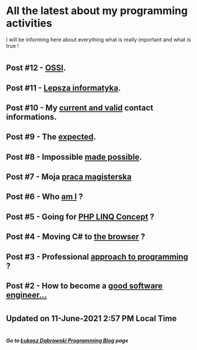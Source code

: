 # All the latest about my programming activities

I will be informing here about everything what is really important and what is true !
#
#
## Post #12 - [OSSI](posts/12.ossi.md#open-source-solutions-initiative- "Open Source Solutions Initiative").
## Post #11 - [Lepsza informatyka](posts/11.lepsza_informatyka.md#start-small- "Zacznijmy od czegoś prostego !").
## Post #10 - My [current and valid](posts/10.current_contact_info.md#these-are-my-valid-contact-informations "You are free to call me and talk to me !") contact informations.
## Post #9 - The [expected](posts/9.new_Microsoft_Edge.md#new-microsoft-edge-is-the-right-way-to-follow "This is the Microsoft thinking !").
## Post #8 - Impossible [made possible](posts/8.JavaScript_LINQ.md#impossible-made-possible "This is for You, My Love.").
## Post #7 - Moja [praca magisterska](posts/7.praca_magisterska_Kielce_2008.md#my-thesis---kielce-2008 "The beginning of my real adventure with programming.")
## Post #6 - Who [am I](posts/6.who_am_I.md#who-am-i-in-programming- "How to understand my person in the context of programming.") ?
## Post #5 - Going for [PHP LINQ Concept](posts/5.PHP_LINQ_Concept.md#linq-concept-in-php- "How do I personally think about implementing LINQ concept in PHP") ?
## Post #4 - Moving C# to [the browser](posts/4.backend_on_the_frontend.md#c-in-the-browser- "How do I personally think about TypeScript programming language !") ?
## Post #3 - Professional [approach to programming](posts/3.thinking_about_programming.md#thinking-about-programming "This is how I think about professional programming !") ?
## Post #2 - How to become a [good software engineer...](posts/2.how_to_become_software_engineer.md#developer-career "How to become the right software engineer in the future, not the false one !")
#
## Updated on 11-June-2021 2:57 PM Local Time
#
##### Go to [Łukasz Dąbrowski Programming Blog](/README.md#%C5%82ukasz-d%C4%85browski-programming-blog "The official blog of mine to say something about what IT matters to me !") page
